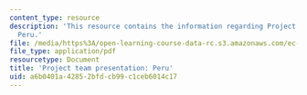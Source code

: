```yaml
---
content_type: resource
description: 'This resource contains the information regarding Project team presentation:
  Peru.'
file: /media/https%3A/open-learning-course-data-rc.s3.amazonaws.com/ec-701j-d-lab-i-development-fall-2009/a6b0401a42852bfdcb99c1ceb6014c17_MITEC_701JF09_proj_peru.pdf
file_type: application/pdf
resourcetype: Document
title: 'Project team presentation: Peru'
uid: a6b0401a-4285-2bfd-cb99-c1ceb6014c17
---
```

